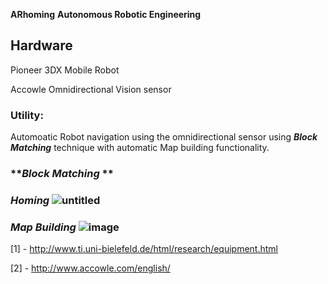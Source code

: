 **ARhoming** **Autonomous Robotic Engineering**  

## **Hardware**  
Pioneer 3DX Mobile Robot 

Accowle Omnidirectional Vision sensor  

### **Utility:** 
Automoatic Robot navigation using the omnidirectional sensor using **_Block Matching_** technique with automatic Map building functionality.  

### **_Block Matching_ **

### **_Homing_** ![untitled](https://cloud.githubusercontent.com/assets/6363619/22935039/77f2951c-f2d1-11e6-8ce8-4e668bbf2fc6.jpg)  

### **_Map Building_** ![image](https://cloud.githubusercontent.com/assets/6363619/22934903/fcb6992a-f2d0-11e6-8165-cd130f384160.png)  

[1] -  http://www.ti.uni-bielefeld.de/html/research/equipment.html 

[2] - http://www.accowle.com/english/
